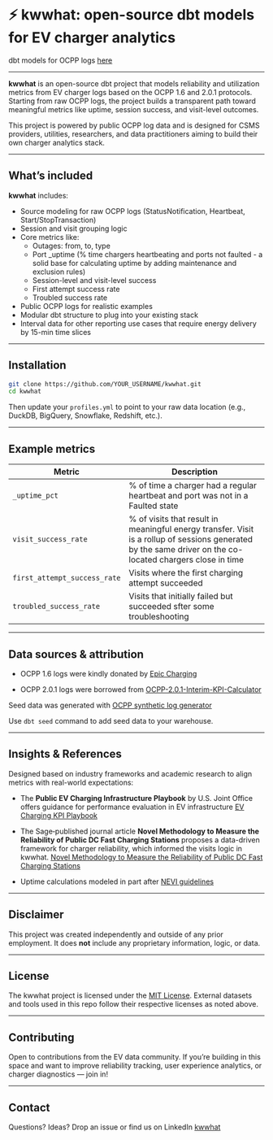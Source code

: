 # ⚡ kwwhat: open-source dbt models for EV charger analytics
dbt models for OCPP logs [here](https://github.com/appspace/kwwhat)

---
**kwwhat** is an open-source dbt project that models reliability and utilization metrics from EV charger logs based on the OCPP 1.6 and 2.0.1 protocols. Starting from raw OCPP logs, the project builds a transparent path toward meaningful metrics like uptime, session success, and visit-level outcomes.

This project is powered by public OCPP log data and is designed for CSMS providers, utilities, researchers, and data practitioners aiming to build their own charger analytics stack.

---

## What’s included

**kwwhat** includes:

- Source modeling for raw OCPP logs (StatusNotification, Heartbeat, Start/StopTransaction)
- Session and visit grouping logic
- Core metrics like:
  - Outages: from, to, type
  - Port _uptime (% time chargers heartbeating and ports not faulted - a solid base for calculating uptime by adding maintenance and exclusion rules)
  - Session-level and visit-level success
  - First attempt success rate
  - Troubled success rate
- Public OCPP logs for realistic examples
- Modular dbt structure to plug into your existing stack
- Interval data for other reporting use cases that require energy delivery by 15-min time slices

---

## Installation

```bash
git clone https://github.com/YOUR_USERNAME/kwwhat.git
cd kwwhat
````

Then update your `profiles.yml` to point to your raw data location (e.g., DuckDB, BigQuery, Snowflake, Redshift, etc.).

---

## Example metrics

| Metric                       | Description                                           |
| ---------------------------- | ----------------------------------------------------- |
| `_uptime_pct`                 | % of time a charger had a regular heartbeat and port was not in a Faulted state          |
| `visit_success_rate`         | % of visits that result in meaningful energy transfer. Visit is a rollup of sessions generated by the same driver on the co-located chargers close in time |
| `first_attempt_success_rate` | Visits where the first charging attempt succeeded     |
| `troubled_success_rate`      | Visits that initially failed but succeeded sfter some troubleshooting |

---

## Data sources & attribution

- OCPP 1.6 logs were kindly donated by [Epic Charging](https://www.linkedin.com/company/epiccharging)

- OCPP 2.0.1 logs were borrowed from [OCPP-2.0.1-Interim-KPI-Calculator](https://github.com/chargex-consortium/OCPP-2.0.1-Interim-KPI-Calculator)

Seed data was generated with [OCPP synthetic log generator](https://chatgpt.com/g/g-68923b4c67548191a90737f5c3dc4d57-ocpp-synthetic-log-generator)

Use `dbt seed` command to add seed data to your warehouse.

---

## Insights & References

Designed based on industry frameworks and academic research to align metrics with real-world expectations:

- The **Public EV Charging Infrastructure Playbook** by U.S. Joint Office offers guidance for performance evaluation in EV infrastructure [EV Charging KPI Playbook](https://driveelectric.gov/news/kpi-ev-playbook)

- The Sage‑published journal article **Novel Methodology to Measure the Reliability of Public DC Fast Charging Stations** proposes a data-driven framework for charger reliability, which informed the visits logic in kwwhat. [Novel Methodology to Measure the Reliability of Public DC Fast Charging Stations](https://journals.sagepub.com/doi/full/10.1177/03611981241244798)

- Uptime calculations modeled in part after [NEVI guidelines](https://driveelectric.gov/ev-infrastructure-funding/program-guidance/) 

---

## Disclaimer

This project was created independently and outside of any prior employment. It does **not** include any proprietary information, logic, or data.

---

## License

The kwwhat project is licensed under the [MIT License](LICENSE).
External datasets and tools used in this repo follow their respective licenses as noted above.

---

## Contributing

Open to contributions from the EV data community. If you’re building in this space and want to improve reliability tracking, user experience analytics, or charger diagnostics — join in!

---

## Contact

Questions? Ideas? Drop an issue or find us on LinkedIn [kwwhat](https://www.linkedin.com/company/108154470)




